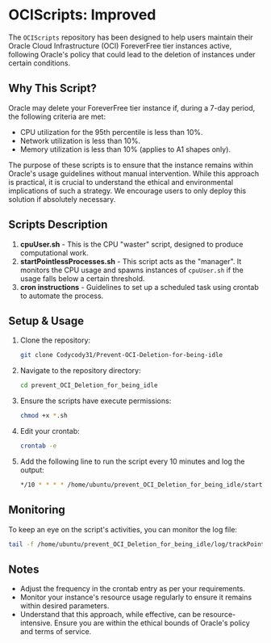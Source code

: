 # OCIScripts: Improved

The `OCIScripts` repository has been designed to help users maintain their Oracle Cloud Infrastructure (OCI) ForeverFree tier instances active, following Oracle's policy that could lead to the deletion of instances under certain conditions.

## Why This Script?

Oracle may delete your ForeverFree tier instance if, during a 7-day period, the following criteria are met:

* CPU utilization for the 95th percentile is less than 10%.
* Network utilization is less than 10%.
* Memory utilization is less than 10% (applies to A1 shapes only).

The purpose of these scripts is to ensure that the instance remains within Oracle's usage guidelines without manual intervention. While this approach is practical, it is crucial to understand the ethical and environmental implications of such a strategy. We encourage users to only deploy this solution if absolutely necessary.

## Scripts Description

1. **cpuUser.sh** - This is the CPU "waster" script, designed to produce computational work.
2. **startPointlessProcesses.sh** - This script acts as the "manager". It monitors the CPU usage and spawns instances of `cpuUser.sh` if the usage falls below a certain threshold.
3. **cron instructions** - Guidelines to set up a scheduled task using crontab to automate the process.

## Setup & Usage

1. Clone the repository:

   ```bash
   git clone Codycody31/Prevent-OCI-Deletion-for-being-idle
   ```

2. Navigate to the repository directory:

   ```bash
   cd prevent_OCI_Deletion_for_being_idle
   ```

3. Ensure the scripts have execute permissions:

   ```bash
   chmod +x *.sh
   ```

4. Edit your crontab:

   ```bash
   crontab -e
   ```

5. Add the following line to run the script every 10 minutes and log the output:

   ```bash
   */10 * * * * /home/ubuntu/prevent_OCI_Deletion_for_being_idle/startPointlessProcesses.sh
   ```

## Monitoring

To keep an eye on the script's activities, you can monitor the log file:

```bash
tail -f /home/ubuntu/prevent_OCI_Deletion_for_being_idle/log/trackPointlessWork.log
```

## Notes

* Adjust the frequency in the crontab entry as per your requirements.
* Monitor your instance's resource usage regularly to ensure it remains within desired parameters.
* Understand that this approach, while effective, can be resource-intensive. Ensure you are within the ethical bounds of Oracle's policy and terms of service.

